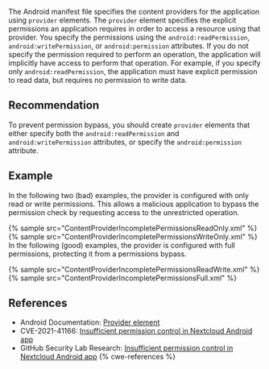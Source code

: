 The Android manifest file specifies the content providers for the application using `provider` elements. The `provider` element specifies the explicit permissions an application requires in order to access a resource using that provider. You specify the permissions using the `android:readPermission`, `android:writePermission`, or `android:permission` attributes. If you do not specify the permission required to perform an operation, the application will implicitly have access to perform that operation. For example, if you specify only `android:readPermission`, the application must have explicit permission to read data, but requires no permission to write data.


## Recommendation
To prevent permission bypass, you should create `provider` elements that either specify both the `android:readPermission` and `android:writePermission` attributes, or specify the `android:permission` attribute.


## Example
In the following two (bad) examples, the provider is configured with only read or write permissions. This allows a malicious application to bypass the permission check by requesting access to the unrestricted operation.

{% sample src="ContentProviderIncompletePermissionsReadOnly.xml" %}
{% sample src="ContentProviderIncompletePermissionsWriteOnly.xml" %}
In the following (good) examples, the provider is configured with full permissions, protecting it from a permissions bypass.

{% sample src="ContentProviderIncompletePermissionsReadWrite.xml" %}
{% sample src="ContentProviderIncompletePermissionsFull.xml" %}

## References
* Android Documentation: [Provider element](https://developer.android.com/guide/topics/manifest/provider-element)
* CVE-2021-41166: [Insufficient permission control in Nextcloud Android app](https://nvd.nist.gov/vuln/detail/CVE-2021-41166)
* GitHub Security Lab Research: [Insufficient permission control in Nextcloud Android app](https://securitylab.github.com/advisories/GHSL-2021-1007-Nextcloud_Android_app/#issue-2-permission-bypass-in-disklruimagecachefileprovider-ghsl-2021-1008)
{% cwe-references %}
